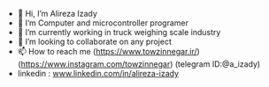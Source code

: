 - 👋 Hi, I’m Alireza Izady
- 👀 I’m Computer and microcontroller programer
- 🌱 I’m currently working in truck weighing scale industry
- 💞️ I’m looking to collaborate on any project 
- 📫 How to reach me (https://www.towzinnegar.ir/) (https://www.instagram.com/towzinnegar) (telegram ID:@a_izady)
- linkedin : www.linkedin.com/in/alireza-izady

<!---
a-izady/a-izady is a ✨ special ✨ repository because its `README.md` (this file) appears on your GitHub profile.
You can click the Preview link to take a look at your changes.
--->

